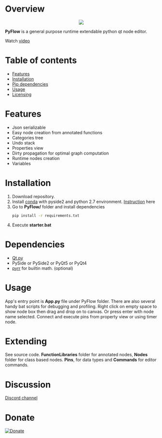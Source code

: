 # Overview
<p align="center">
  <img src="PyFlow/UI/resources/PyFlow.jpg">
</p>

**PyFlow** is a general purpose runtime extendable python qt node editor.

Watch [video](https://youtu.be/chnRrr1Qfj8)

# Table of contents
- [Features](#features)
- [Installation](#installation)
- [Pip dependencies](#dependencies)
- [Usage](#usage)
- [Licensing](#licensing)

# Features
- Json serializable
- Easy node creation from annotated functions
- Categories tree
- Undo stack
- Properties view
- Dirty propagation for optimal graph computation
- Runtime nodes creation
- Variables

# Installation
1. Download repository.
2. Install [conda](https://conda.io/miniconda.html) with pyside2 and python 2.7 environment. [Instruction](https://fredrikaverpil.github.io/2017/08/28/pyside2-easy-install/) here
3. Go to **PyFlow/** folder and install dependencies
	```bash
	pip install -r requirements.txt
	```
4. Execute **starter.bat**


# Dependencies
- [Qt.py](https://github.com/mottosso/Qt.py)
- PySide or PySide2 or PyQt5 or PyQt4
- [pyrr](https://github.com/adamlwgriffiths/Pyrr) for builtin math. (optional)

# Usage
App's entry point is **App.py** file under PyFlow folder. There are also several handy bat scripts for debugging and profiling.
Right click on empty space to show node box then drag and drop on to canvas. Or press enter with node name selected.
Connect and execute pins from property view or using timer node.

# Extending
See source code. **FunctionLibraries** folder for annotated nodes, **Nodes** folder for
class based nodes. **Pins**, for data types and **Commands** for editor commands.

# Discussion
[Discord channel](https://discord.gg/SwmkqMj)

# Donate
[![Donate](https://img.shields.io/badge/Donate-PayPal-green.svg)](https://paypal.me/ILunin)
